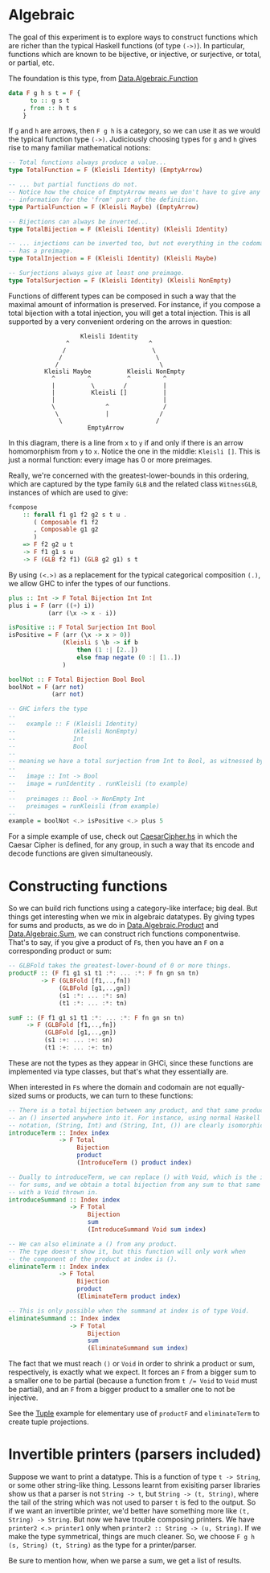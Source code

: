 Algebraic
=========

The goal of this experiment is to explore ways to construct functions
which are richer than the typical Haskell functions (of type `(->)`). In
particular, functions which are known to be bijective, or injective, or
surjective, or total, or partial, etc.

The foundation is this type, from [Data.Algebraic.Function](Data/Algebraic/Function.hs)

```Haskell
data F g h s t = F {
      to :: g s t
    , from :: h t s
    }
```

If `g` and `h` are arrows, then `F g h` is a category, so we can use it as
we would the typical function type `(->)`. Judiciously choosing types for
`g` and `h` gives rise to many familiar mathematical notions:

```Haskell
-- Total functions always produce a value...
type TotalFunction = F (Kleisli Identity) (EmptyArrow)

-- ... but partial functions do not.
-- Notice how the choice of EmptyArrow means we don't have to give any
-- information for the 'from' part of the definition.
type PartialFunction = F (Kleisli Maybe) (EmptyArrow)

-- Bijections can always be inverted...
type TotalBijection = F (Kleisli Identity) (Kleisli Identity)

-- ... injections can be inverted too, but not everything in the codomain
-- has a preimage.
type TotalInjection = F (Kleisli Identity) (Kleisli Maybe)

-- Surjections always give at least one preimage.
type TotalSurjection = F (Kleisli Identity) (Kleisli NonEmpty)
```

Functions of different types can be composed in such a way that the maximal
amount of information is preserved. For instance, if you compose a total
bijection with a total injection, you will get a total injection. This
is all supported by a very convenient ordering on the arrows in
question:

```
                    Kleisli Identity
                ^                      ^
               /                        \
              /                          \
             /                            \
          Kleisli Maybe          Kleisli NonEmpty
            ^         ^          ^         ^
            |          \        /          |
            |          Kleisli []          |
            |                              |
            \              ^               /
             \             |              /
              \                          /
                      EmptyArrow

```

In this diagram, there is a line from `x` to `y` if and only if there is
an arrow homomorphism from `y` to `x`. Notice the one in the middle:
`Kleisli []`. This is just a normal function: every image has 0 or more
preimages.

Really, we're concerned with the greatest-lower-bounds in this ordering,
which are captured by the type family `GLB` and the related class
`WitnessGLB`, instances of which are used to give:

```Haskell
fcompose
    :: forall f1 g1 f2 g2 s t u .
       ( Composable f1 f2
       , Composable g1 g2
       )
    => F f2 g2 u t
    -> F f1 g1 s u
    -> F (GLB f2 f1) (GLB g2 g1) s t
```

By using `(<.>)` as a replacement for the typical categorical composition
`(.)`, we allow GHC to infer the types of our functions.

```Haskell
plus :: Int -> F Total Bijection Int Int
plus i = F (arr ((+) i))
           (arr (\x -> x - i))

isPositive :: F Total Surjection Int Bool
isPositive = F (arr (\x -> x > 0))
               (Kleisli $ \b -> if b
                   then (1 :| [2..])
                   else fmap negate (0 :| [1..])
               )

boolNot :: F Total Bijection Bool Bool
boolNot = F (arr not)
            (arr not)

-- GHC infers the type
--
--   example :: F (Kleisli Identity)
--                (Kleisli NonEmpty)
--                Int
--                Bool
--
-- meaning we have a total surjection from Int to Bool, as witnessed by
--
--   image :: Int -> Bool
--   image = runIdentity . runKleisli (to example)
--
--   preimages :: Bool -> NonEmpty Int
--   preimages = runKleisli (from example)
-- 
example = boolNot <.> isPositive <.> plus 5
```

For a simple example of use, check out [CaesarCipher.hs](Examples/CaesarCipher.hs)
in which the Caesar Cipher is defined, for any group, in such a way that its
encode and decode functions are given simultaneously.

Constructing functions
======================

So we can build rich functions using a category-like interface; big deal.
But things get interesting when we mix in algebraic datatypes.
By giving types for sums and products, as we do in
[Data.Algebraic.Product](Data/Algebraic/Product.hs) and
[Data.Algebraic.Sum](Data/Algebraic/Sum.hs), we can construct rich functions
componentwise. That's to say, if you give a product of `F`s, then you have
an `F` on a corresponding product or sum:

```Haskell
-- GLBFold takes the greatest-lower-bound of 0 or more things.
productF :: (F f1 g1 s1 t1 :*: ... :*: F fn gn sn tn)
         -> F (GLBFold [f1,..,fn])
              (GLBFold [g1,..,gn])
              (s1 :*: ... :*: sn)
              (t1 :*: ... :*: tn)

sumF :: (F f1 g1 s1 t1 :*: ... :*: F fn gn sn tn)
     -> F (GLBFold [f1,..,fn])
          (GLBFold [g1,..,gn])
          (s1 :+: ... :+: sn)
          (t1 :+: ... :+: tn)
```

These are not the types as they appear in GHCi, since these functions are
implemented via type classes, but that's what they essentially are.

When interested in `F`s where the domain and codomain are not equally-sized
sums or products, we can turn to these functions:

```Haskell
-- There is a total bijection between any product, and that same product with
-- an () inserted anywhere into it. For instance, using normal Haskell tuple
-- notation, (String, Int) and (String, Int, ()) are clearly isomorphic.
introduceTerm :: Index index
              -> F Total
                   Bijection
                   product
                   (IntroduceTerm () product index)

-- Dually to introduceTerm, we can replace () with Void, which is the identity
-- for sums, and we obtain a total bijection from any sum to that same sum
-- with a Void thrown in.
introduceSummand :: Index index
                 -> F Total
                      Bijection
                      sum
                      (IntroduceSummand Void sum index)

-- We can also eliminate a () from any product.
-- The type doesn't show it, but this function will only work when
-- the component of the product at index is ().
eliminateTerm :: Index index
              -> F Total
                   Bijection
                   product
                   (EliminateTerm product index)

-- This is only possible when the summand at index is of type Void.
eliminateSummand :: Index index
                 -> F Total
                      Bijection
                      sum
                      (EliminateSummand sum index)
```

The fact that we must reach `()` or `Void` in order to shrink a product or sum,
respectively, is exactly what we expect. It forces an `F` from a bigger sum to
a smaller one to be partial (because a function from `t /= Void` to `Void`
must be partial), and an `F` from a bigger product to a smaller one to not be
injective.

See the [Tuple](Examples/Tuple.hs) example for elementary use of
`productF` and `eliminateTerm` to create tuple projections.



Invertible printers (parsers included)
======================================

Suppose we want to print a datatype. This is a function of type `t -> String`,
or some other string-like thing. Lessons learnt from exisiting parser libraries
show us that a parser is not `String -> t`, but `String -> (t, String)`, where
the tail of the string which was not used to parser `t` is fed to the output.
So if we want an invertible printer, we'd better have something more like
`(t, String) -> String`. But now we have trouble composing printers. We
have `printer2 <.> printer1` only when `printer2 :: String -> (u, String)`.
If we make the type symmetrical, things are much cleaner. So, we choose
`F g h (s, String) (t, String)`
as the type for a printer/parser.

Be sure to mention how, when we parse a sum, we get a list of results.
